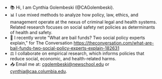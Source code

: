 - 📚 Hi, I am Cynthia Golembeski (@CAGolembeski).
- 📊 I use mixed methods to analyze how policy, law, ethics, and management operate at the nexus of criminal legal and health systems. Related research focuses on social safety net policies as determinants of health and safety.
- 📄 I recently wrote "What are bail funds? Two social policy experts explain," for The Conversation <https://theconversation.com/what-are-bail-funds-two-social-policy-experts-explain-182631>
- ⚖️ I collaborate on empirical research, which informs policies that reduce social, economic, and health-related harms.
- 📥 Email me at: cgolembeski@newschool.edu or cynthia@caa.columbia.edu.

<!---
CAGolembeski/CAGolembeski is a ✨ special ✨ repository because its `README.md` (this file) appears on your GitHub profile.
You can click the Preview link to take a look at your changes.
--->
